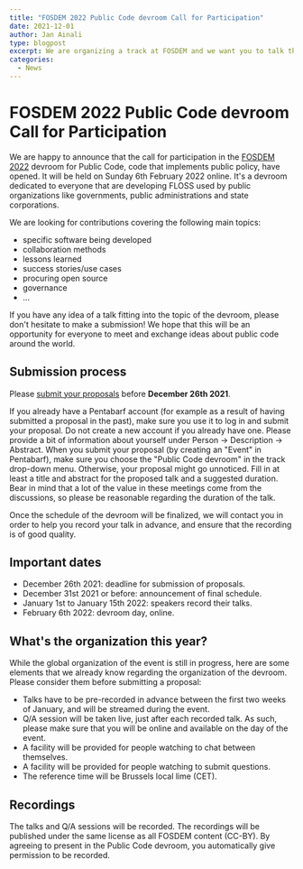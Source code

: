 ```yaml
---
title: "FOSDEM 2022 Public Code devroom Call for Participation"
date: 2021-12-01
author: Jan Ainali
type: blogpost
excerpt: We are organizing a track at FOSDEM and we want you to talk there
categories:
  - News
---
```


# FOSDEM 2022 Public Code devroom Call for Participation

We are happy to announce that the call for participation in the [FOSDEM 2022](https://fosdem.org/2022/) devroom for Public Code, code that implements public policy, have opened.
It will be held on Sunday 6th February 2022 online.
It's a devroom dedicated to everyone that are developing FLOSS used by public organizations like governments, public administrations and state corporations.

We are looking for contributions covering the following main topics:

* specific software being developed
* collaboration methods
* lessons learned
* success stories/use cases
* procuring open source
* governance
* …

If you have any idea of a talk fitting into the topic of the devroom, please don't hesitate to make a submission!
We hope that this will be an opportunity for everyone to meet and exchange ideas about public code around the world.

## Submission process

Please [submit your proposals](https://penta.fosdem.org/submission/FOSDEM22) before **December 26th 2021**.

If you already have a Pentabarf account (for example as a result of having submitted a proposal in the past), make sure you use it to log in and submit your proposal.
Do not create a new account if you already have one.
Please provide a bit of information about yourself under Person -> Description -> Abstract.
When you submit your proposal (by creating an "Event" in Pentabarf), make sure you choose the "Public Code devroom" in the track drop-down menu.
Otherwise, your proposal might go unnoticed.
Fill in at least a title and abstract for the proposed talk and a suggested duration.
Bear in mind that a lot of the value in these meetings come from the discussions, so please be reasonable regarding the duration of the talk.

Once the schedule of the devroom will be finalized, we will contact you in order to help you record your talk in advance, and ensure that the recording is of good quality.

## Important dates

* December 26th 2021: deadline for submission of proposals.
* December 31st 2021 or before: announcement of final schedule.
* January 1st to January 15th 2022: speakers record their talks.
* February 6th 2022: devroom day, online.

## What's the organization this year?

While the global organization of the event is still in progress, here are some elements that we already know regarding the organization of the devroom.
Please consider them before submitting a proposal:

* Talks have to be pre-recorded in advance between the first two weeks of January, and will be streamed during the event.
* Q/A session will be taken live, just after each recorded talk. As such, please make sure that you will be online and available on the day of the event.
* A facility will be provided for people watching to chat between themselves.
* A facility will be provided for people watching to submit questions.
* The reference time will be Brussels local lime (CET).

## Recordings

The talks and Q/A sessions will be recorded.
The recordings will be published under the same license as all FOSDEM content (CC-BY).
By agreeing to present in the Public Code devroom, you automatically give permission to be recorded.
